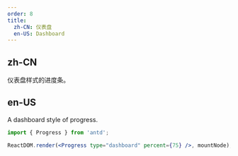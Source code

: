 ```yaml
---
order: 8
title:
  zh-CN: 仪表盘
  en-US: Dashboard
---
```


## zh-CN

仪表盘样式的进度条。

## en-US

A dashboard style of progress.

````jsx
import { Progress } from 'antd';

ReactDOM.render(<Progress type="dashboard" percent={75} />, mountNode);
````
